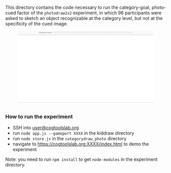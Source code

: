 This directory contains the code necessary to run the category-goal, photo-cued factor of the `photodraw2x2` experiment, in which 96 participants were asked to sketch an object recognizable at the category level, but not at the specificity of the cued image.

<p align="center" style="font-size: smaller">
  <img width="85%" src="https://github.com/cogtoolslab/photodraw_cogsci2021/blob/master/experiments/categorydraw_photo/stimuli/category_photo_screencap.gif"></img>
</p>

### How to run the experiment
- SSH into user@cogtoolslab.org 
- run `node app.js --gameport XXXX` in the kiddraw directory
- run `node store.js` in the `categorydraw_photo` directory
- navigate to https://cogtoolslab.org:XXXX/index.html to demo the experiment

Note: you need to run `npm install` to get `node-modules` in the experiment directory.
